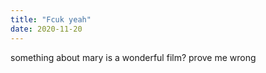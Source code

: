 ```yaml
---
title: "Fcuk yeah" 
date: 2020-11-20
---
```

something about mary is a wonderful film? prove me wrong
